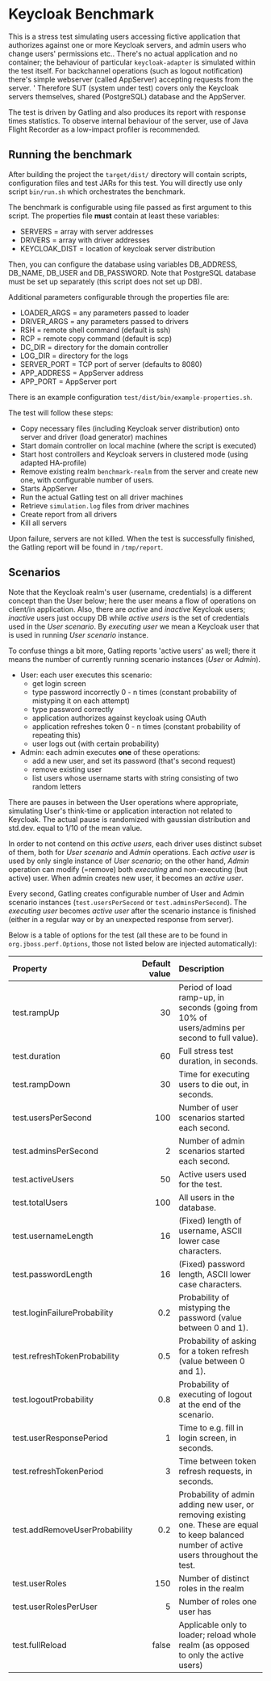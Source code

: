 # Keycloak Benchmark

This is a stress test simulating users accessing fictive application that authorizes against one or more Keycloak servers, and admin users who change users' permissions etc.. There's no actual application and no container; the behaviour of particular `keycloak-adapter` is simulated within the test itself. For backchannel operations (such as logout notification) there's simple webserver (called AppServer) accepting requests from the server. ' Therefore SUT (system under test) covers only the Keycloak servers themselves, shared (PostgreSQL) database and the AppServer.

The test is driven by Gatling and also produces its report with response times statistics. To observe internal behaviour of the server, use of Java Flight Recorder as a low-impact profiler is recommended.

## Running the benchmark

After building the project the `target/dist/` directory will contain scripts, configuration files and test JARs for this test. You will directly use only script `bin/run.sh` which orchestrates the benchmark.

The benchmark is configurable using file passed as first argument to this script. The properties file **must** contain at least these variables:
- SERVERS = array with server addresses
- DRIVERS = array with driver addresses
- KEYCLOAK_DIST = location of keycloak server distribution

 Then, you can configure the database using variables DB_ADDRESS, DB_NAME, DB_USER and DB_PASSWORD. Note that PostgreSQL database must be set up separately (this script does not set up DB).

 Additional parameters configurable through the properties file are:
- LOADER_ARGS = any parameters passed to loader
- DRIVER_ARGS = any parameters passed to drivers
- RSH = remote shell command (default is ssh)
- RCP = remote copy command (default is scp)
- DC_DIR = directory for the domain controller
- LOG_DIR = directory for the logs
- SERVER_PORT = TCP port of server (defaults to 8080)
- APP_ADDRESS = AppServer address
- APP_PORT = AppServer port

There is an example configuration `test/dist/bin/example-properties.sh`.

The test will follow these steps:
- Copy necessary files (including Keycloak server distribution) onto server and driver (load generator) machines
- Start domain controller on local machine (where the script is executed)
- Start host controllers and Keycloak servers in clustered mode (using adapted HA-profile)
- Remove existing realm `benchmark-realm` from the server and create new one, with configurable number of users.
- Starts AppServer
- Run the actual Gatling test on all driver machines
- Retrieve `simulation.log` files from driver machines
- Create report from all drivers
- Kill all servers

Upon failure, servers are not killed. When the test is successfully finished, the Gatling report will be found in `/tmp/report`.

## Scenarios

Note that the Keycloak realm's user (username, credentials) is a different concept than the User below; here the user means a flow of operations on client/in application. Also, there are *active* and *inactive* Keycloak users; *inactive* users just occupy DB while *active users* is the set of credentials used in the *User scenario*. By *executing user* we mean a Keycloak user that is used in running *User scenario* instance.

To confuse things a bit more, Gatling reports 'active users' as well; there it means the number of currently running scenario instances (*User* or *Admin*).

- User: each user executes this scenario:
    - get login screen
    - type password incorrectly 0 - n times (constant probability of mistyping it on each attempt)
    - type password correctly
    - application authorizes against keycloak using OAuth
    - application refreshes token 0 - n times (constant probability of repeating this)
    - user logs out (with certain probability)
- Admin: each admin executes **one** of these operations:
    - add a new user, and set its password (that's second request)
    - remove existing user
    - list users whose username starts with string consisting of two random letters

There are pauses in between the User operations where appropriate, simulating User's think-time or application interaction not related to Keycloak. The actual pause is randomized with gaussian distribution and std.dev. equal to 1/10 of the mean value.

In order to not contend on this *active users*, each driver uses distinct subset of them, both for *User scenario* and *Admin* operations. Each *active user* is used by only single instance of *User scenario*; on the other hand, *Admin* operation can modify (=remove) both *executing* and non-executing (but active) user. When admin creates new user, it becomes an *active user*.

Every second, Gatling creates configurable number of User and Admin scenario instances (`test.usersPerSecond` or `test.adminsPerSecond`). The *executing user* becomes *active user* after the scenario instance is finished (either in a regular way or by an unexpected response from server).

Below is a table of options for the test (all these are to be found in `org.jboss.perf.Options`, those not listed below are injected automatically):

| Property                      | Default value | Description |
| :---------------------------- | ------------: | :---------- |
| test.rampUp                   | 30  | Period of load ramp-up, in seconds (going from 10% of users/admins per second to full value).
| test.duration                 |  60 | Full stress test duration, in seconds.
| test.rampDown                 |  30 | Time for executing users to die out, in seconds.
| test.usersPerSecond           | 100 | Number of user scenarios started each second.
| test.adminsPerSecond          |   2 | Number of admin scenarios started each second.
| test.activeUsers              |  50 | Active users used for the test.
| test.totalUsers               | 100 | All users in the database.
| test.usernameLength           |  16 | (Fixed) length of username, ASCII lower case characters.
| test.passwordLength           |  16 | (Fixed) password length, ASCII lower case characters.
| test.loginFailureProbability  | 0.2 | Probability of mistyping the password (value between 0 and 1).
| test.refreshTokenProbability  | 0.5 | Probability of asking for a token refresh (value between 0 and 1).
| test.logoutProbability        | 0.8 | Probability of executing of logout at the end of the scenario.
| test.userResponsePeriod       |   1 | Time to e.g. fill in login screen, in seconds.
| test.refreshTokenPeriod       |   3 | Time between token refresh requests, in seconds.
| test.addRemoveUserProbability | 0.2 | Probability of admin adding new user, or removing existing one. These are equal to keep balanced number of active users throughout the test.
| test.userRoles                | 150 | Number of distinct roles in the realm
| test.userRolesPerUser         |   5 | Number of roles one user has
| test.fullReload               | false | Applicable only to loader; reload whole realm (as opposed to only the active users)


